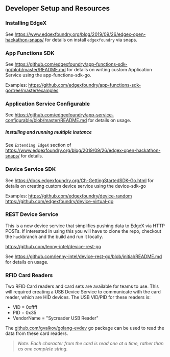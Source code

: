 ## Developer Setup and Resources

### Installing EdgeX

See https://www.edgexfoundry.org/blog/2019/09/26/edgex-open-hackathon-snaps/ for details on install `edgexfoundry` via snaps.

### App Functions SDK 

See https://github.com/edgexfoundry/app-functions-sdk-go/blob/master/README.md for details on writing custom Application Service using the app-functions-sdk-go.

Examples:
https://github.com/edgexfoundry/app-functions-sdk-go/tree/master/examples

### Application Service Configurable

See https://github.com/edgexfoundry/app-service-configurable/blob/master/README.md for details on usage.

##### Installing and running multiple instance 

See `Extending EdgeX` section of https://www.edgexfoundry.org/blog/2019/09/26/edgex-open-hackathon-snaps/ for details.

### Device Service SDK

See https://docs.edgexfoundry.org/Ch-GettingStartedSDK-Go.html for details on creating custom device service using the device-sdk-go

Examples:
https://github.com/edgexfoundry/device-random
https://github.com/edgexfoundry/device-virtual-go

### REST Device Service

This is a new device service that simplifies pushing data to EdgeX via HTTP POSTs.  If interested in using this you will have to clone the repo, checkout the `hack`branch and the build and run it locally.

https://github.com/lenny-intel/device-rest-go

See https://github.com/lenny-intel/device-rest-go/blob/initial/README.md for details on usage.

### RFID Card Readers

Two RFID Card readers and card sets are available for teams to use. This will required creating a USB Device Service to communicate with the card reader, which are HID devices. The USB VID/PID for these readers is:

* VID = 0xffff 
* PID = 0x35
* VendorName = "Sycreader USB Reader"

The [github.com/gvalkov/golang-evdev](https://github.com/gvalkov/golang-evdev) go package can be used to read the data from these card readers.

> *Note: Each character from the card is read one at a time, rather than as one complete string.*